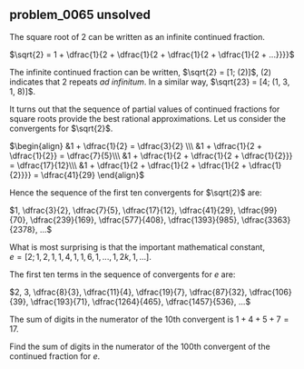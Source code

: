 ## problem_0065 unsolved
The square root of 2 can be written as an infinite continued fraction.

$\sqrt{2} = 1 + \dfrac{1}{2 + \dfrac{1}{2 + \dfrac{1}{2 + \dfrac{1}{2 +
...}}}}$

The infinite continued fraction can be written, $\sqrt{2} = [1; (2)]$, $(2)$
indicates that 2 repeats _ad infinitum_. In a similar way, $\sqrt{23} = [4;
(1, 3, 1, 8)]$.

It turns out that the sequence of partial values of continued fractions for
square roots provide the best rational approximations. Let us consider the
convergents for $\sqrt{2}$.

$\begin{align} &1 + \dfrac{1}{2} = \dfrac{3}{2} \\\ &1 + \dfrac{1}{2 +
\dfrac{1}{2}} = \dfrac{7}{5}\\\ &1 + \dfrac{1}{2 + \dfrac{1}{2 +
\dfrac{1}{2}}} = \dfrac{17}{12}\\\ &1 + \dfrac{1}{2 + \dfrac{1}{2 +
\dfrac{1}{2 + \dfrac{1}{2}}}} = \dfrac{41}{29} \end{align}$

Hence the sequence of the first ten convergents for $\sqrt{2}$ are:

$1, \dfrac{3}{2}, \dfrac{7}{5}, \dfrac{17}{12}, \dfrac{41}{29},
\dfrac{99}{70}, \dfrac{239}{169}, \dfrac{577}{408}, \dfrac{1393}{985},
\dfrac{3363}{2378}, ...$

What is most surprising is that the important mathematical constant,  
$e = [2; 1, 2, 1, 1, 4, 1, 1, 6, 1, ... , 1, 2k, 1, ...]$.

The first ten terms in the sequence of convergents for _e_ are:

$2, 3, \dfrac{8}{3}, \dfrac{11}{4}, \dfrac{19}{7}, \dfrac{87}{32},
\dfrac{106}{39}, \dfrac{193}{71}, \dfrac{1264}{465}, \dfrac{1457}{536}, ...$

The sum of digits in the numerator of the 10th convergent is $1 + 4 + 5 + 7 =
17$.

Find the sum of digits in the numerator of the 100th convergent of the
continued fraction for $e$.

